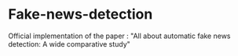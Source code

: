 # Fake-news-detection
Official implementation of the paper : "All about automatic fake news detection: A wide comparative study"
